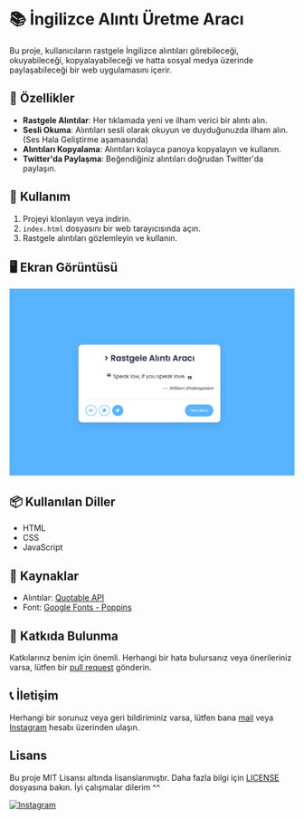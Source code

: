 # 📚 İngilizce Alıntı Üretme Aracı

Bu proje, kullanıcıların rastgele İngilizce alıntıları görebileceği, okuyabileceği, kopyalayabileceği ve hatta sosyal medya üzerinde paylaşabileceği bir web uygulamasını içerir.

## 🌟 Özellikler

- **Rastgele Alıntılar**: Her tıklamada yeni ve ilham verici bir alıntı alın.
- **Sesli Okuma**: Alıntıları sesli olarak okuyun ve duyduğunuzda ilham alın. (Ses Hala Geliştirme aşamasında)
- **Alıntıları Kopyalama**: Alıntıları kolayca panoya kopyalayın ve kullanın.
- **Twitter'da Paylaşma**: Beğendiğiniz alıntıları doğrudan Twitter'da paylaşın.

## 🚀 Kullanım

1. Projeyi klonlayın veya indirin.
2. `index.html` dosyasını bir web tarayıcısında açın.
3. Rastgele alıntıları gözlemleyin ve kullanın.

## 🖥️ Ekran Görüntüsü

![Alıntı Üretme Aracı Ekran Görüntüsü](screenshot.png)

## 📦 Kullanılan Diller  

- HTML
- CSS
- JavaScript 

## 📌 Kaynaklar

- Alıntılar: [Quotable API](http://api.quotable.io/)
- Font: [Google Fonts - Poppins](https://fonts.google.com/specimen/Poppins)

## 🤝 Katkıda Bulunma

Katkılarınız benim için önemli. Herhangi bir hata bulursanız veya önerileriniz varsa, lütfen bir [pull request](link) gönderin.

## 📞 İletişim

Herhangi bir sorunuz veya geri bildiriminiz varsa, lütfen bana [mail](mailto:contact@azadcoder.com) veya [Instagram](https://instagram.com/kodlama.dili) hesabı üzerinden ulaşın.


## Lisans

Bu proje MIT Lisansı altında lisanslanmıştır. Daha fazla bilgi için [LICENSE](LICENSE) dosyasına bakın. İyi çalışmalar dilerim ^^ 

[![Instagram](https://img.shields.io/badge/Instagram-%23E4405F.svg?&style=flat-square&logo=instagram&logoColor=white)](https://www.instagram.com/kodlama.dili/)